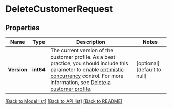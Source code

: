 # DeleteCustomerRequest

## Properties
Name | Type | Description | Notes
------------ | ------------- | ------------- | -------------
**Version** | **int64** | The current version of the customer profile.  As a best practice, you should include this parameter to enable [optimistic concurrency](https://developer.squareup.com/docs/working-with-apis/optimistic-concurrency) control.  For more information, see [Delete a customer profile](https://developer.squareup.com/docs/customers-api/use-the-api/keep-records#delete-customer-profile). | [optional] [default to null]

[[Back to Model list]](../README.md#documentation-for-models) [[Back to API list]](../README.md#documentation-for-api-endpoints) [[Back to README]](../README.md)

